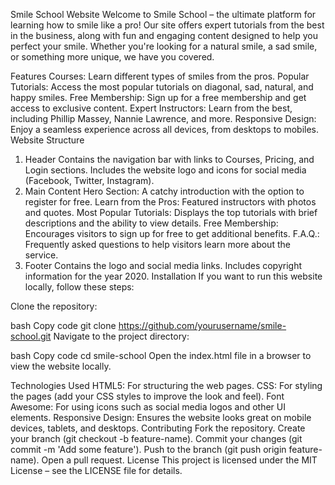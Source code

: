 Smile School Website
Welcome to Smile School – the ultimate platform for learning how to smile like a pro! Our site offers expert tutorials from the best in the business, along with fun and engaging content designed to help you perfect your smile. Whether you're looking for a natural smile, a sad smile, or something more unique, we have you covered.

Features
Courses: Learn different types of smiles from the pros.
Popular Tutorials: Access the most popular tutorials on diagonal, sad, natural, and happy smiles.
Free Membership: Sign up for a free membership and get access to exclusive content.
Expert Instructors: Learn from the best, including Phillip Massey, Nannie Lawrence, and more.
Responsive Design: Enjoy a seamless experience across all devices, from desktops to mobiles.
Website Structure
1. Header
Contains the navigation bar with links to Courses, Pricing, and Login sections.
Includes the website logo and icons for social media (Facebook, Twitter, Instagram).
2. Main Content
Hero Section: A catchy introduction with the option to register for free.
Learn from the Pros: Featured instructors with photos and quotes.
Most Popular Tutorials: Displays the top tutorials with brief descriptions and the ability to view details.
Free Membership: Encourages visitors to sign up for free to get additional benefits.
F.A.Q.: Frequently asked questions to help visitors learn more about the service.
3. Footer
Contains the logo and social media links.
Includes copyright information for the year 2020.
Installation
If you want to run this website locally, follow these steps:

Clone the repository:

bash
Copy code
git clone https://github.com/yourusername/smile-school.git
Navigate to the project directory:

bash
Copy code
cd smile-school
Open the index.html file in a browser to view the website locally.

Technologies Used
HTML5: For structuring the web pages.
CSS: For styling the pages (add your CSS styles to improve the look and feel).
Font Awesome: For using icons such as social media logos and other UI elements.
Responsive Design: Ensures the website looks great on mobile devices, tablets, and desktops.
Contributing
Fork the repository.
Create your branch (git checkout -b feature-name).
Commit your changes (git commit -m 'Add some feature').
Push to the branch (git push origin feature-name).
Open a pull request.
License
This project is licensed under the MIT License – see the LICENSE file for details.

